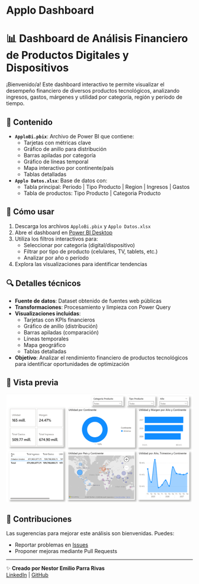 # Applo Dashboard

# 📊 Dashboard de Análisis Financiero de Productos Digitales y Dispositivos

¡Bienvenido/a! Este dashboard interactivo te permite visualizar el desempeño financiero de diversos productos tecnológicos, analizando ingresos, gastos, márgenes y utilidad por categoría, región y período de tiempo.

## 📌 Contenido
- **`ApploBi.pbix`**: Archivo de Power BI que contiene:
  - Tarjetas con métricas clave
  - Gráfico de anillo para distribución
  - Barras apiladas por categoría
  - Gráfico de líneas temporal
  - Mapa interactivo por continente/país
  - Tablas detalladas
- **`Applo Datos.xlsx`**: Base de datos con:
  - Tabla principal: Periodo | Tipo Producto | Region | Ingresos | Gastos
  - Tabla de productos: Tipo Producto | Categoria Producto

## 🚀 Cómo usar
1. Descarga los archivos `ApploBi.pbix` y `Applo Datos.xlsx`
2. Abre el dashboard en [Power BI Desktop](https://powerbi.microsoft.com/es-es/desktop/)
3. Utiliza los filtros interactivos para:
   - Seleccionar por categoría (digital/dispositivo)
   - Filtrar por tipo de producto (celulares, TV, tablets, etc.)
   - Analizar por año o período
4. Explora las visualizaciones para identificar tendencias

## 🔍 Detalles técnicos
- **Fuente de datos**: Dataset obtenido de fuentes web públicas
- **Transformaciones**: Procesamiento y limpieza con Power Query
- **Visualizaciones incluidas**:
  - Tarjetas con KPIs financieros
  - Gráfico de anillo (distribución)
  - Barras apiladas (comparación)
  - Líneas temporales
  - Mapa geográfico
  - Tablas detalladas
- **Objetivo**: Analizar el rendimiento financiero de productos tecnológicos para identificar oportunidades de optimización

## 📸 Vista previa
![Captura del Dashboard de Applo](ScreenShootDashboard.png)

## 🤝 Contribuciones
Las sugerencias para mejorar este análisis son bienvenidas. Puedes:
- Reportar problemas en [Issues](https://github.com/IamNestor/applo-dashboard/issues)
- Proponer mejoras mediante Pull Requests

---
✨ **Creado por Nestor Emilio Parra Rivas**  
[LinkedIn](https://www.linkedin.com/in/nestor-emilio-parra-rivas-7b6593307/) | [GitHub](https://github.com/IamNestor)